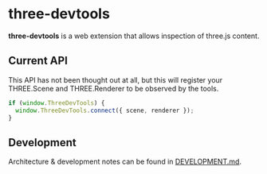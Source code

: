 # three-devtools

**three-devtools** is a web extension that allows inspection of three.js content.

## Current API

This API has not been thought out at all, but this will register your
THREE.Scene and THREE.Renderer to be observed by the tools.

```js
if (window.ThreeDevTools) {
  window.ThreeDevTools.connect({ scene, renderer });
}
```

## Development

Architecture & development notes can be found in [DEVELOPMENT.md](DEVELOPMENT.md).
